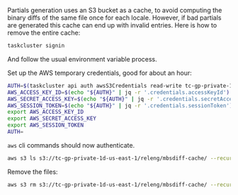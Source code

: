 
Partials generation uses an S3 bucket as a cache, to avoid computing the binary diffs of the same file once for each locale. However, if bad partials are generated this cache can end up with invalid entries. Here is how to remove the entire cache:

```sh
taskcluster signin
```

And follow the usual environment variable process.


Set up the AWS temporary credentials, good for about an hour:
```sh
AUTH=$(taskcluster api auth awsS3Credentials read-write tc-gp-private-1d-us-east-1 releng/mbsdiff-cache/)
AWS_ACCESS_KEY_ID=$(echo "${AUTH}" | jq -r '.credentials.accessKeyId')
AWS_SECRET_ACCESS_KEY=$(echo "${AUTH}" | jq -r '.credentials.secretAccessKey')
AWS_SESSION_TOKEN=$(echo "${AUTH}" | jq -r '.credentials.sessionToken')
export AWS_ACCESS_KEY_ID
export AWS_SECRET_ACCESS_KEY
export AWS_SESSION_TOKEN
AUTH=
```

`aws` cli commands should now authenticate. 
```sh
aws s3 ls s3://tc-gp-private-1d-us-east-1/releng/mbsdiff-cache/ --recursive
```


Remove the files:
```sh
aws s3 rm s3://tc-gp-private-1d-us-east-1/releng/mbsdiff-cache/ --recursive
```